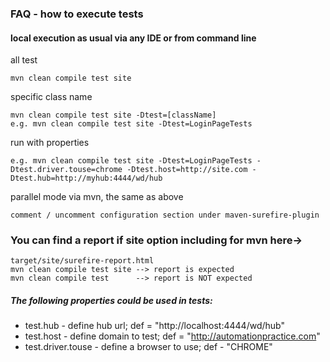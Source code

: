 
### FAQ - how to execute tests

#### local execution as usual via any IDE or from command line

all test
    
    mvn clean compile test site
 
specific class name
    
    mvn clean compile test site -Dtest=[className]
    e.g. mvn clean compile test site -Dtest=LoginPageTests
    
run with properties

    e.g. mvn clean compile test site -Dtest=LoginPageTests -Dtest.driver.touse=chrome -Dtest.host=http://site.com -Dtest.hub=http://myhub:4444/wd/hub

parallel mode via mvn, the same as above

    comment / uncomment configuration section under maven-surefire-plugin 

### You can find a report if site option including for mvn here-> 
    target/site/surefire-report.html 
    mvn clean compile test site --> report is expected
    mvn clean compile test      --> report is NOT expected
    
 
##### The following properties could be used in tests:
* test.hub - define hub url; def = "http://localhost:4444/wd/hub"
* test.host - define domain to test; def = "http://automationpractice.com"
* test.driver.touse - define a browser to use; def - "CHROME"